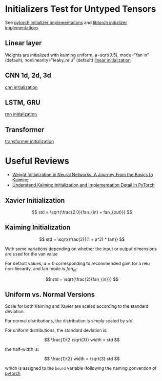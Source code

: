 # Initializers Test for Untyped Tensors

See [pytorch initializer implementaitons](https://github.com/pytorch/pytorch/blob/6301d62e0b205c53a445ffb87ce7be1ac52d9cb9/torch/nn/init.py) and [libtorch initializer implementations](https://github.com/pytorch/pytorch/blob/dd277e90869cabfaca1e2f36464480935682b281/torch/csrc/api/src/nn/init.cpp)

## Linear layer

Weights are initialized with kaiming uniform, a=sqrt(0.5), mode="fan in" (default), nonlinearity="leaky_relu" (default)
[linear initialization](https://github.com/pytorch/pytorch/blob/6301d62e0b205c53a445ffb87ce7be1ac52d9cb9/torch/nn/modules/linear.py#L79)

## CNN 1d, 2d, 3d
[cnn initialization](https://github.com/pytorch/pytorch/blob/6301d62e0b205c53a445ffb87ce7be1ac52d9cb9/torch/nn/modules/conv.py#L48)

## LSTM, GRU
[rnn initialization](https://github.com/pytorch/pytorch/blob/6301d62e0b205c53a445ffb87ce7be1ac52d9cb9/torch/nn/modules/rnn.py#L136)

## Transformer
[transformer initialization](https://github.com/pytorch/pytorch/blob/6301d62e0b205c53a445ffb87ce7be1ac52d9cb9/torch/nn/modules/transformer.py#L132)

# Useful Reviews

- [Weight Initialization in Neural Networks: A Journey From the Basics to Kaiming](https://towardsdatascience.com/weight-initialization-in-neural-networks-a-journey-from-the-basics-to-kaiming-954fb9b47c79)
- [Understand Kaiming Initialization and Implementation Detail in PyTorch](https://towardsdatascience.com/understand-kaiming-initialization-and-implementation-detail-in-pytorch-f7aa967e9138)

## Xavier Initialization

$$
std = \sqrt{\frac{2.0}{fan_{in} + fan_{out}}}
$$

## Kaiming Initialization

$$
std = \sqrt{\frac{2}{(1 + a^2) * fan}}
$$

With some variations depending on whether the input or output dimensions are used for the van value

For default values, $a = 0$ corresponding to recommended gain for a relu non-linearity, and fan mode is $fan_{in}$:

$$
std = \sqrt{\frac{2}{fan_{in}}}
$$

## Uniform vs. Normal Versions

Scale for both Kaiming and Xavier are scaled according to the standard deviation.

For normal distributions, the distribution is simply scaled by $std$.

For uniform distributions, the standard deviation is:

$$
\frac{1}{2 \sqrt{3}} width = std
$$

the half-width is:

$$
\frac{1}{2} width = \sqrt{3} std
$$

which is assigned to the `bound` variable (following the naming convention of [pytorch]((https://github.com/pytorch/pytorch/blob/6301d62e0b205c53a445ffb87ce7be1ac52d9cb9/torch/nn/init.py))

